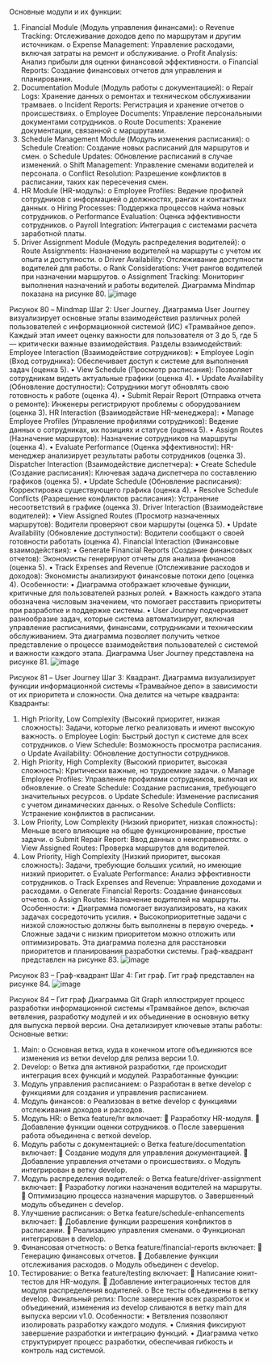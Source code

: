 Основные модули и их функции:
1.	Financial Module (Модуль управления финансами):
o	Revenue Tracking: Отслеживание доходов депо по маршрутам и другим источникам.
o	Expense Management: Управление расходами, включая затраты на ремонт и обслуживание.
o	Profit Analysis: Анализ прибыли для оценки финансовой эффективности.
o	Financial Reports: Создание финансовых отчетов для управления и планирования.
2.	Documentation Module (Модуль работы с документацией):
o	Repair Logs: Хранение данных о ремонтах и техническом обслуживании трамваев.
o	Incident Reports: Регистрация и хранение отчетов о происшествиях.
o	Employee Documents: Управление персональными документами сотрудников.
o	Route Documents: Хранение документации, связанной с маршрутами.
3.	Schedule Management Module (Модуль изменения расписания):
o	Schedule Creation: Создание новых расписаний для маршрутов и смен.
o	Schedule Updates: Обновление расписаний в случае изменений.
o	Shift Management: Управление сменами водителей и персонала.
o	Conflict Resolution: Разрешение конфликтов в расписании, таких как пересечения смен.
4.	HR Module (HR-модуль):
o	Employee Profiles: Ведение профилей сотрудников с информацией о должностях, рангах и контактных данных.
o	Hiring Processes: Поддержка процессов найма новых сотрудников.
o	Performance Evaluation: Оценка эффективности сотрудников.
o	Payroll Integration: Интеграция с системами расчета заработной платы.
5.	Driver Assignment Module (Модуль распределения водителей):
o	Route Assignments: Назначение водителей на маршруты с учетом их опыта и доступности.
o	Driver Availability: Отслеживание доступности водителей для работы.
o	Rank Considerations: Учет рангов водителей при назначении маршрутов.
o	Assignment Tracking: Мониторинг выполнения назначений и работы водителей.
Диаграмма Mindmap показана на рисунке 80.
 ![image](https://github.com/user-attachments/assets/5a3eb372-25c2-4e0d-b2d5-02e3feec36ae)

Рисунок 80 – Mindmap
Шаг 2: User Journey. 
Диаграмма User Journey визуализирует основные этапы взаимодействия различных ролей пользователей с информационной системой (ИС) «Трамвайное депо». Каждый этап имеет оценку важности для пользователя от 3 до 5, где 5 — критически важные взаимодействия.
Разделы взаимодействий:
Employee Interaction (Взаимодействие сотрудников):
•	Employee Login (Вход сотрудника): Обеспечивает доступ к системе для выполнения задач (оценка 5).
•	View Schedule (Просмотр расписания): Позволяет сотрудникам видеть актуальные графики (оценка 4).
•	Update Availability (Обновление доступности): Сотрудники могут обновлять свою готовность к работе (оценка 4).
•	Submit Repair Report (Отправка отчета о ремонте): Инженеры регистрируют проблемы с оборудованием (оценка 3).
HR Interaction (Взаимодействие HR-менеджера):
•	Manage Employee Profiles (Управление профилями сотрудников): Ведение данных о сотрудниках, их позициях и статусе (оценка 5).
•	Assign Routes (Назначение маршрутов): Назначение сотрудников на маршруты (оценка 4).
•	Evaluate Performance (Оценка эффективности): HR-менеджер анализирует результаты работы сотрудников (оценка 3).
Dispatcher Interaction (Взаимодействие диспетчера):
•	Create Schedule (Создание расписания): Ключевая задача диспетчера по составлению графиков (оценка 5).
•	Update Schedule (Обновление расписания): Корректировка существующего графика (оценка 4).
•	Resolve Schedule Conflicts (Разрешение конфликтов расписания): Устранение несоответствий в графике (оценка 3).
Driver Interaction (Взаимодействие водителей):
•	View Assigned Routes (Просмотр назначенных маршрутов): Водители проверяют свои маршруты (оценка 5).
•	Update Availability (Обновление доступности): Водители сообщают о своей готовности работать (оценка 4).
Financial Interaction (Финансовые взаимодействия):
•	Generate Financial Reports (Создание финансовых отчетов): Экономисты генерируют отчеты для анализа финансов (оценка 5).
•	Track Expenses and Revenue (Отслеживание расходов и доходов): Экономисты анализируют финансовые потоки депо (оценка 4).
Особенности:
•	Диаграмма отображает ключевые функции, критичные для пользователей разных ролей.
•	Важность каждого этапа обозначена числовым значением, что помогает расставить приоритеты при разработке и поддержке системы.
•	User Journey подчеркивает разнообразие задач, которые система автоматизирует, включая управление расписаниями, финансами, сотрудниками и техническим обслуживанием.
Эта диаграмма позволяет получить четкое представление о процессе взаимодействия пользователей с системой и важности каждого этапа.
Диаграмма User Journey представлена на рисунке 81.
 ![image](https://github.com/user-attachments/assets/c66babbe-d857-47ab-b113-7f4dc40fd87d)

Рисунок 81 – User Journey 
Шаг 3: Квадрант.
Диаграмма визуализирует функции информационной системы «Трамвайное депо» в зависимости от их приоритета и сложности. Она делится на четыре квадранта:
Квадранты:
1.	High Priority, Low Complexity (Высокий приоритет, низкая сложность):
Задачи, которые легко реализовать и имеют высокую важность.
o	Employee Login: Быстрый доступ к системе для всех сотрудников.
o	View Schedule: Возможность просмотра расписания.
o	Update Availability: Обновление доступности сотрудников.
2.	High Priority, High Complexity (Высокий приоритет, высокая сложность):
Критически важные, но трудоемкие задачи.
o	Manage Employee Profiles: Управление профилями сотрудников, включая их обновление.
o	Create Schedule: Создание расписания, требующего значительных ресурсов.
o	Update Schedule: Изменение расписания с учетом динамических данных.
o	Resolve Schedule Conflicts: Устранение конфликтов в расписании.
3.	Low Priority, Low Complexity (Низкий приоритет, низкая сложность):
Меньше всего влияющие на общее функционирование, простые задачи.
o	Submit Repair Report: Ввод данных о неисправностях.
o	View Assigned Routes: Проверка маршрутов для водителей.
4.	Low Priority, High Complexity (Низкий приоритет, высокая сложность):
Задачи, требующие больших усилий, но имеющие низкий приоритет.
o	Evaluate Performance: Анализ эффективности сотрудников.
o	Track Expenses and Revenue: Управление доходами и расходами.
o	Generate Financial Reports: Создание финансовых отчетов.
o	Assign Routes: Назначение водителей на маршруты.
Особенности:
•	Диаграмма помогает визуализировать, на каких задачах сосредоточить усилия.
•	Высокоприоритетные задачи с низкой сложностью должны быть выполнены в первую очередь.
•	Сложные задачи с низким приоритетом можно отложить или оптимизировать.
Эта диаграмма полезна для расстановки приоритетов и планирования разработки системы.
Граф-квадрант представлен на рисунке 83.
 ![image](https://github.com/user-attachments/assets/b1a4c0f8-04e5-4aef-a7e9-fff73758e26f)

Рисунок 83 – Граф-квадрант
Шаг 4: Гит граф.
Гит граф представлен на рисунке 84.
 ![image](https://github.com/user-attachments/assets/ee6e7f79-17c3-4491-8558-a2d355723518)

Рисунок 84 – Гит граф
Диаграмма Git Graph иллюстрирует процесс разработки информационной системы «Трамвайное депо», включая ветвления, разработку модулей и их объединение в основную ветку для выпуска первой версии. Она детализирует ключевые этапы работы:
Основные ветки:
1.	Main:
o	Основная ветка, куда в конечном итоге объединяются все изменения из ветки develop для релиза версии 1.0.
2.	Develop:
o	Ветка для активной разработки, где происходит интеграция всех функций и модулей.
Разработанные функции:
1.	Модуль управления расписанием:
o	Разработан в ветке develop с функциями для создания и управления расписанием.
2.	Модуль финансов:
o	Реализован в ветке develop с функциями отслеживания доходов и расходов.
3.	Модуль HR:
o	Ветка feature/hr включает:
	Разработку HR-модуля.
	Добавление функции оценки сотрудников.
o	После завершения работа объединена с веткой develop.
4.	Модуль работы с документацией:
o	Ветка feature/documentation включает:
	Создание модуля для управления документацией.
	Добавление управления отчетами о происшествиях.
o	Модуль интегрирован в ветку develop.
5.	Модуль распределения водителей:
o	Ветка feature/driver-assignment включает:
	Разработку логики назначения водителей на маршруты.
	Оптимизацию процесса назначения маршрутов.
o	Завершенный модуль объединен с develop.
6.	Улучшение расписания:
o	Ветка feature/schedule-enhancements включает:
	Добавление функции разрешения конфликтов в расписании.
	Реализацию управления сменами.
o	Функционал интегрирован в develop.
7.	Финансовая отчетность:
o	Ветка feature/financial-reports включает:
	Генерацию финансовых отчетов.
	Добавление функции отслеживания расходов.
o	Модуль объединен с develop.
8.	Тестирование:
o	Ветка feature/testing включает:
	Написание юнит-тестов для HR-модуля.
	Добавление интеграционных тестов для модуля распределения водителей.
o	Все тесты объединены в ветку develop.
Финальный релиз:
После завершения всех разработок и объединений, изменения из develop сливаются в ветку main для выпуска версии v1.0.
Особенности:
•	Ветвления позволяют изолировать разработку каждого модуля.
•	Слияния фиксируют завершение разработки и интеграцию функций.
•	Диаграмма четко структурирует процесс разработки, обеспечивая гибкость и контроль над системой.

